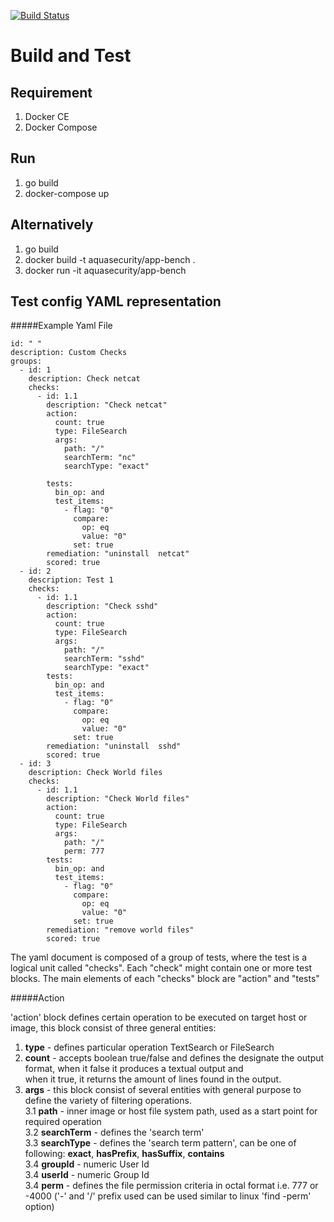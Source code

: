 [![Build Status](https://travis-ci.org/aquasecurity/bench-common.svg?branch=master)](https://travis-ci.org/aquasecurity/bench-common)
# Build and Test
## Requirement
1. Docker CE
1. Docker Compose

## Run
1. go build
1. docker-compose up

## Alternatively
1. go build
1. docker build -t aquasecurity/app-bench .
1. docker run -it aquasecurity/app-bench



## Test config YAML representation
#####Example Yaml File
```
id: " "
description: Custom Checks
groups:
  - id: 1
    description: Check netcat
    checks:
      - id: 1.1
        description: "Check netcat"        
        action:
          count: true
          type: FileSearch
          args:
            path: "/"
            searchTerm: "nc"
            searchType: "exact"
        
        tests:
          bin_op: and
          test_items:
            - flag: "0"
              compare:
                op: eq
                value: "0"
              set: true
        remediation: "uninstall  netcat"
        scored: true
  - id: 2
    description: Test 1
    checks:
      - id: 1.1
        description: "Check sshd"
        action:
          count: true
          type: FileSearch
          args:
            path: "/"
            searchTerm: "sshd"
            searchType: "exact"
        tests:
          bin_op: and
          test_items:
            - flag: "0"
              compare:
                op: eq
                value: "0"
              set: true
        remediation: "uninstall  sshd"
        scored: true
  - id: 3
    description: Check World files
    checks:
      - id: 1.1
        description: "Check World files"
        action:
          count: true
          type: FileSearch
          args:
            path: "/"
            perm: 777
        tests:
          bin_op: and
          test_items:
            - flag: "0"
              compare:
                op: eq
                value: "0"
              set: true
        remediation: "remove world files"
        scored: true
``` 

The yaml document is composed of a group of tests, where the test is a logical unit called "checks".
Each "check" might contain one or more  test blocks.
The main elements of each "checks" block are "action" and "tests"

#####Action

'action' block defines certain operation to be executed on target host or image, this block consist of three general entities:   
1. **type**  - defines particular operation TextSearch or FileSearch
2. **count** - accepts boolean true/false and defines the designate the output format, when it false it produces a textual output and        
           when it true, it returns the amount of lines found in the output.
3. **args**      - this block consist of several entities with general purpose to define the variety of filtering operations.  
3.1 **path**        - inner image or host file system path, used as a start point for required operation   
3.2 **searchTerm**  - defines the 'search term'    
3.3 **searchType**  - defines the 'search term pattern', can be one of following:  **exact**, **hasPrefix**, **hasSuffix**, **contains**   
3.4 **groupId**  - numeric User Id  
3.4 **userId**   - numeric Group Id    
3.4 **perm**     - defines the file permission criteria in octal format i.e. 777 or -4000  ('-' and '/' prefix used can be used similar to linux 'find -perm' option)    
    